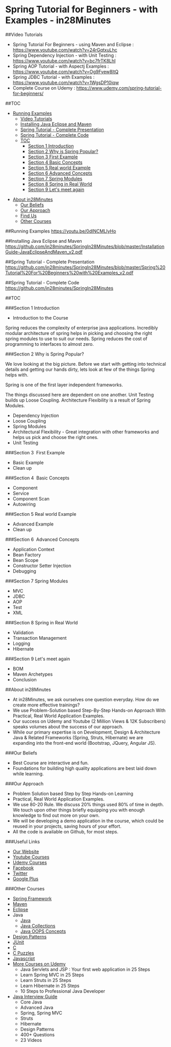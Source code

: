 # Spring Tutorial for Beginners - with Examples - in28Minutes

##Video Tutorials
 - Spring Tutorial For Beginners - using Maven and Eclipse : https://www.youtube.com/watch?v=24rGqtxuLhc
 - Spring Dependency Injection - with Unit Testing : https://www.youtube.com/watch?v=bc7frTK8LhI
 - Spring AOP Tutorial - with Aspectj Examples : https://www.youtube.com/watch?v=Og9Fyew8ltQ
 - Spring JDBC Tutorial  - with Examples : https://www.youtube.com/watch?v=1WgsDP10iqw
 - Complete Course on Udemy : https://www.udemy.com/spring-tutorial-for-beginners/

##TOC
- [Running Examples](#running-examples)
	- [Video Tutorials](#video-tutorials)
	- [Installing Java Eclipse and Maven](#installing-java-eclipse-and-maven)
	- [Spring Tutorial - Complete Presentation](#spring-tutorial---complete-presentation)
	- [Spring Tutorial - Complete Code](#spring-tutorial---complete-code)
	- [TOC](#toc)
		- [Section 1 Introduction](#section-1-introduction)
		- [Section 2  Why is Spring Popular?](#section-2--why-is-spring-popular)
		- [Section 3  First Example](#section-3-first-example)
		- [Section 4  Basic Concepts](#section-4-basic-concepts)
		- [Section 5 Real world Example](#section-5-real-world-example)
		- [Section 6  Advanced Concepts](#section-6-advanced-concepts)
		- [Section 7  Spring Modules](#section-7--spring-modules)
		- [Section 8 Spring in Real World](#section-8-spring-in-real-world)
		- [Section 9 Let's meet again](#section-9-lets-meet-again)
* [About in28Minutes](#about-in28minutes)
  - [Our Beliefs](#our-beliefs)
  - [Our Approach](#our-approach)
  - [Find Us](#useful-links)
  - [Other Courses](#other-courses)


##Running Examples
https://youtu.be/0dINCMLIyHo

##Installing Java Eclipse and Maven
https://github.com/in28minutes/SpringIn28Minutes/blob/master/InstallationGuide-JavaEclipseAndMaven_v2.pdf

##Spring Tutorial - Complete Presentation
https://github.com/in28minutes/SpringIn28Minutes/blob/master/Spring%20Tutorial%20For%20Beginners%20with%20Examples_v2.pdf

##Spring Tutorial - Complete Code
https://github.com/in28minutes/SpringIn28Minutes

##TOC

###Section 1 Introduction
- Introduction to the Course

Spring reduces the complexity of enterprise java applications. Incredibly modular architecture of spring helps in picking and choosing the right spring modules to use to suit our needs. Spring reduces the cost of programming to interfaces to almost zero.

###Section 2  Why is Spring Popular?

We love looking at the big picture. Before we start with getting into technical details and getting our hands dirty, lets look at few of the things Spring helps with. 

Spring is one of the first layer independent frameworks.

The things discussed here are dependent on one another. Unit Testing builds up Loose Coupling. Architecture Flexibility is a result of Spring Modules.

- Dependency Injection
- Loose Coupling
- Spring Modules
- Architectural Flexibility - Great integration with other frameworks and helps us pick and choose the right ones.
- Unit Testing

###Section 3  First Example
- Basic Example
- Clean up 

###Section 4  Basic Concepts
- Component
- Service
- Component Scan
- Autowiring

###Section 5 Real world Example 
- Advanced Example
- Clean up

###Section 6  Advanced Concepts
- Application Context
- Bean Factory
- Bean Scope
- Constructor Setter Injection
- Debugging 

###Section 7  Spring Modules
- MVC
- JDBC
- AOP
- Test
- XML

###Section 8 Spring in Real World
- Validation
- Transaction Management
- Logging
- Hibernate

###Section 9 Let's meet again
- BOM
- Maven Archetypes
- Conclusion

##About in28Minutes
- At in28Minutes, we ask ourselves one question everyday. How do we create more effective trainings?
- We use Problem-Solution based Step-By-Step Hands-on Approach With Practical, Real World Application Examples. 
- Our success on Udemy and Youtube (2 Million Views & 12K Subscribers) speaks volumes about the success of our approach.
- While our primary expertise is on Development, Design & Architecture Java & Related Frameworks (Spring, Struts, Hibernate) we are expanding into the front-end world (Bootstrap, JQuery, Angular JS). 

###Our Beliefs
- Best Course are interactive and fun.
- Foundations for building high quality applications are best laid down while learning.

###Our Approach
- Problem Solution based Step by Step Hands-on Learning
- Practical, Real World Application Examples.
- We use 80-20 Rule. We discuss 20% things used 80% of time in depth. We touch upon other things briefly equipping you with enough knowledge to find out more on your own. 
- We will be developing a demo application in the course, which could be reused in your projects, saving hours of your effort.
- All the code is available on Github, for most steps.

###Useful Links
- [Our Website](http://www.in28minutes.com)
- [Youtube Courses](https://www.youtube.com/user/rithustutorials/playlists)
- [Udemy Courses](https://www.udemy.com/user/in28minutes/)
- [Facebook](http://facebook.com/in28minutes)
- [Twitter](http://twitter.com/in28minutes)
- [Google Plus](https://plus.google.com/u/3/110861829188024231119)

###Other Courses
- [Spring Framework](https://www.udemy.com/spring-tutorial-for-beginners/)
- [Maven](http://www.in28minutes.com/p/maven-tutorial-for-beginners.html)
- [Eclipse](http://www.in28minutes.com/p/eclipse-java-video-tutorial.html)
- Java
  * [Java](https://www.youtube.com/watch?v=Y4ftqcYVh5I&list=PLE0D4634AE2DFA591&index=1)
  * [Java Collections](http://www.in28minutes.com/p/java-collections-framework-video.html)
  * [Java OOPS Concepts](https://www.udemy.com/learn-object-oriented-programming-in-java/) 
- [Design Patterns](http://www.in28minutes.com/p/design-patterns-tutorial.html)
- [JUnit](https://www.udemy.com/junit-tutorial-for-beginners-with-java-examples/)
- [C](https://www.udemy.com/c-tutorial-for-beginners-with-puzzles/)
- [C Puzzles](https://www.udemy.com/c-puzzles-for-beginners/)
- [Javascript](https://www.youtube.com/watch?v=6TZdD-FR6CY)
- [More Courses on Udemy](https://www.udemy.com/user/in28minutes/)
  * Java Servlets and JSP : Your first web application in 25 Steps
  * Learn Spring MVC in 25 Steps 
  * Learn Struts in 25 Steps 
  * Learn Hibernate in 25 Steps
  * 10 Steps to Professional Java Developer
- [Java Interview Guide](http://www.in28minutes.com/p/buy-our-java-interview-guide.html)
  * Core Java
  * Advanced Java
  * Spring, Spring MVC
  * Struts
  * Hibernate
  * Design Patterns
  * 400+ Questions
  * 23 Videos
